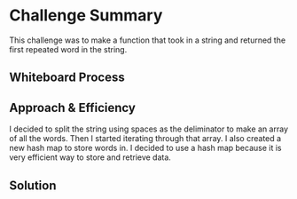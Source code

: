 # Challenge Summary
This challenge was to make a function that took in a string and returned the first repeated word in the string. 

## Whiteboard Process
<!-- Embedded whiteboard image -->

## Approach & Efficiency
I decided to split the string using spaces as the deliminator to make an array of all the words. Then I started iterating through that array. I also created a new hash map to store words in. I decided to use a hash map because it is very efficient way to store and retrieve data. 

## Solution
<!-- Show how to run your code, and examples of it in action -->